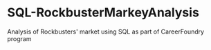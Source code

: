 # SQL-RockbusterMarkeyAnalysis
Analysis of Rockbusters' market using SQL as part of CareerFoundry program
